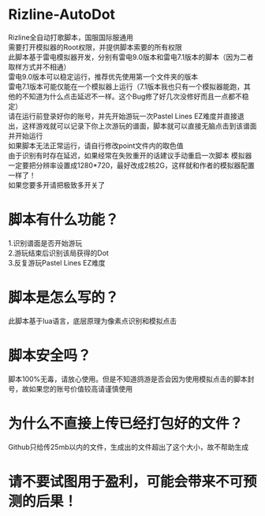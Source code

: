 # Rizline-AutoDot
Rizline全自动打歌脚本，国服国际服通用<br>
需要打开模拟器的Root权限，并提供脚本索要的所有权限<br>
此脚本基于雷电模拟器开发，分别有雷电9.0版本和雷电7.1版本的脚本（因为二者取样方式并不相通）<br>
雷电9.0版本可以稳定运行，推荐优先使用第一个文件夹的版本<br>
雷电7.1版本可能仅能在一个模拟器上运行（7.1版本我也只有一个模拟器能跑，其他的不知道为什么点击延迟不一样。这个Bug修了好几次没修好而且一点都不稳定）<br>
请在运行前登录好你的账号，并先开始游玩一次Pastel Lines EZ难度并直接退出，这样游戏就可以记录下你上次游玩的谱面，脚本就可以直接无脑点击到该谱面并开始运行<br>
如果脚本无法正常运行，请自行修改point文件内的取色值<br>
由于识别有时存在延迟，如果经常在失败重开的话建议手动重启一次脚本
模拟器一定要把分辨率设置成1280*720，最好改成2核2G，这样就和作者的模拟器配置一样了！<br>
如果您要多开请把极致多开关了

# 脚本有什么功能？
1.识别谱面是否开始游玩<br>
2.游玩结束后识别该局获得的Dot<br>
3.反复游玩Pastel Lines EZ难度<br>

# 脚本是怎么写的？
此脚本基于lua语言，底层原理为像素点识别和模拟点击

# 脚本安全吗？
脚本100%无毒，请放心使用。但是不知道鸽游是否会因为使用模拟点击的脚本封号，故如果您的账号价值较高请谨慎使用

# 为什么不直接上传已经打包好的文件？
Github只给传25mb以内的文件，生成出的文件超出了这个大小，故不帮助生成

# 请不要试图用于盈利，可能会带来不可预测的后果！
